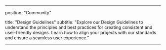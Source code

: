 

---
position: "Community"

title: "Design Guidelines"
subtitle: "Explore our Design Guidelines to understand the principles and best practices for creating consistent and user-friendly designs. Learn how to align your projects with our standards and ensure a seamless user experience."

---


